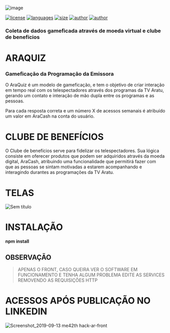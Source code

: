 ![image](https://user-images.githubusercontent.com/26856017/64269434-41178e80-cf10-11e9-8be2-c7a96bafe409.png)

 [![license](https://img.shields.io/github/license/me42th/hack-ar-front)](https://github.com/me42th/hack-ar-front) [![languages](https://img.shields.io/github/languages/count/me42th/hack-ar-front)](https://github.com/me42th/hack-ar-front) [![size](https://img.shields.io/github/languages/code-size/me42th/hack-ar-front)](https://github.com/me42th/hack-ar-front) [![author]( https://img.shields.io/badge/frontBy-me42th-brightgreen)](https://github.com/me42th) [![author]( https://img.shields.io/badge/backBy-viniqueiroz-blue)](https://github.com/viniqueiroz)
 

 
 
### Coleta de dados gameficada através de moeda virtual e clube de benefícios

# ARAQUIZ

### Gameficação da Programação da Emissora

O AraQuiz é um modelo de gameficação, e tem o objetivo de criar interação em tempo real com os telespectadores através dos programas da TV Aratu, gerando um contato e interação de mão dupla entre os programas e as pessoas.

Para cada resposta correta e um número X de acessos semanais é atribuído um valor em AraCash na conta do usuário.

# CLUBE DE BENEFÍCIOS

O Clube de benefícios serve para fidelizar os telespectadores. Sua lógica consiste em oferecer produtos que podem ser adquiridos através da moeda digital, AraCash, atribuindo uma funcionalidade que permitirá fazer com que as pessoas se sintam motivadas a estarem acompanhando e interagindo durantes as programações da TV Aratu.

# TELAS

![Sem título](https://user-images.githubusercontent.com/26856017/64287702-c6ae3500-cf36-11e9-9dbe-5b3204ab4ce5.png)


# INSTALAÇÃO

**npm install**

## OBSERVAÇÃO

> APENAS O FRONT, CASO QUEIRA VER O SOFTWARE EM FUNCIONAMENTO E TENHA ALGUM PROBLEMA EDITE AS SERVICES REMOVENDO AS REQUISIÇÕES HTTP

# ACESSOS APÓS PUBLICAÇÃO NO LINKEDIN

![Screenshot_2019-09-13 me42th hack-ar-front](https://user-images.githubusercontent.com/26856017/64878009-f214dc00-d628-11e9-91c1-3bbc60d6838c.png)
